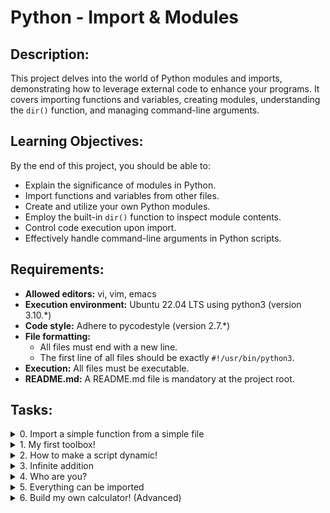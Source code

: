 # Python - Import & Modules

## Description:

This project delves into the world of Python modules and imports, demonstrating how to leverage external code to enhance your programs. It covers importing functions and variables, creating modules, understanding the `dir()` function, and managing command-line arguments.

## Learning Objectives:

By the end of this project, you should be able to:

- Explain the significance of modules in Python.
- Import functions and variables from other files.
- Create and utilize your own Python modules.
- Employ the built-in `dir()` function to inspect module contents.
- Control code execution upon import.
- Effectively handle command-line arguments in Python scripts.

## Requirements:

- **Allowed editors:** vi, vim, emacs
- **Execution environment:** Ubuntu 22.04 LTS using python3 (version 3.10.\*)
- **Code style:** Adhere to pycodestyle (version 2.7.\*)
- **File formatting:**
  - All files must end with a new line.
  - The first line of all files should be exactly `#!/usr/bin/python3`.
- **Execution:** All files must be executable.
- **README.md:** A README.md file is mandatory at the project root.

## Tasks:

<details>
<summary>0. Import a simple function from a simple file</summary>

**Description:**
Write a program that imports the function `def add(a, b):` from the file `add_0.py` and prints the result of the addition 1 + 2 = 3.

**Instructions:**

- You have to use the `print` function with string format to display integers.
- Assign:
  - The value 1 to a variable called `a`
  - The value 2 to a variable called `b`
  - Use these variables as arguments when calling the `add` and `print` functions.
- Define `a` and `b` in separate lines: `a = 1` and `b = 2`
- Your program should print: `<a value> + <b value> = <add(a, b) value>` followed by a new line.
- You can only use the word `add_0` once in your code.
- Do not use `*` for importing or `__import__`.
- Your code should not be executed when imported (use `__import__`, if necessary).

**Example:**

Use code with caution (opens in a new window)
Copy code
guillaume@ubuntu:~$ ./0-add.py
1 + 2 = 3

</details>

<details>
<summary>1. My first toolbox!</summary>

**Description:**
Write a program that imports functions from the file `calculator_1.py`, does some Maths, and prints the result.

**Instructions:**

- Do not use the `print` function (with string format to display integers) more than 4 times.
- Define:
  - The value 10 to a variable `a`
  - The value 5 to a variable `b`
  - Use these two variables only as arguments when calling functions (including `print`).
- Define `a` and `b` in separate lines: `a = 10` and `b = 5`
- Your program should call each of the imported functions.
- The word `calculator_1` should be used only once in your file.
- Do not use `*` for importing or `__import__`.
- Your code should not be executed when imported.

**Example:**

guillaume@ubuntu:~$ ./1-calculation.py
10 + 5 = 15
10 - 5 = 5
10 \* 5 = 50
10 / 5 = 2

</details>

<details>
<summary>2. How to make a script dynamic!</summary>

**Description:**
Write a program that prints the number of and the list of its arguments.

**Instructions:**

- The output should be:
  - Number of argument(s) followed by "argument" (if the number is one) or "arguments" (otherwise), followed by
  - ":" (or "." if no arguments were passed) followed by
  - a new line, followed by (if at least one argument),
  - one line per argument:
    - the position of the argument (starting at 1) followed by ":", followed by the argument value and a new line
- Your code should not be executed when imported
- The number of elements of `argv` can be retrieved by using: `len(argv)`

**Example:**

guillaume@ubuntu:~$ ./2-args.py
0 arguments.
guillaume@ubuntu:~$ ./2-args.py Hello
1 argument:
1: Hello
guillaume@ubuntu:~$ ./2-args.py Hello Welcome To The Best School
6 arguments:
1: Hello
2: Welcome
3: To
4: The
5: Best
6: School

</details>

<details>
<summary>3. Infinite addition</summary>

**Description:**
Write a program that prints the result of the addition of all arguments.

**Instructions:**

- The output should be the result of the addition of all arguments, followed by a new line.
- You can cast arguments into integers by using `int()` (you can assume that all arguments can be casted into integers).
- Your code should not be executed when imported.
- Your program should also handle big numbers.

**Example:**

guillaume@ubuntu:~$ ./3-infinite_add.py
0
guillaume@ubuntu:~$ ./3-infinite_add.py 79 10
89
guillaume@ubuntu:~$ ./3-infinite_add.py 79 10 -40 -300 89
-162

</details>

<details>
<summary>4. Who are you?</summary>

**Description:**
Write a program that prints all the names defined by the compiled module `hidden_4.pyc`.

**Instructions:**

- This task must be done on the sandbox only.
- File `4-hidden_discovery.py` must be located in the folder `/tmp/`.
- You should print one name per line, in alpha order.
- You should print only names that do not start with `__`.
- Your code should not be executed when imported.

**Example:**

guillaume@ubuntu:/tmp$ ./4-hidden_discovery.py | sort
my_secret_santa
print_hidden
print_school

</details>

<details>
<summary>5. Everything can be imported</summary>

**Description:**
Write a program that imports the variable `a` from the file `variable_load_5.py` and prints its value.

**Instructions:**

- You are not allowed to use `*` for importing or `__import__`.
- Your code should not be executed when imported.

**Example:**

guillaume@ubuntu:~$ cat variable_load_5.py
#!/usr/bin/python3
a = 98
"""Simple variable
"""
guillaume@ubuntu:~$ ./5-variable_load.py
98

</details>

<details>
<summary>6. Build my own calculator! (Advanced)</summary>
Description:
Write a program that imports all functions from the file calculator_1.py and handles basic operations.
Instructions:
• Usage: ./100-my_calculator.py a operator b
• If the number of arguments is not 3, your program has to:
• Print Usage: ./100-my_calculator.py <a> <operator> <b> followed by a new line
• Exit with the value 1
• operator can be:
• + for addition
• - for subtraction
• * for multiplication
• / for division
• If the operator is not one of the above:
• Print Unknown operator. Available operators: +, -, * and / followed by a new line
• Exit with the value 1
• You can cast a and b into integers by using int() (you can assume that all arguments will be castable into integers)
• The result should be printed like this: <a> <operator> <b> = <result>, followed by a new line
Example:
guillaume@ubuntu:~$ ./100-my_calculator.py 
Usage: ./100-my_calculator.py <a> <operator> <b>
guillaume@ubuntu:~$ ./100-my_calculator.py 3 + 5 
3 + 5 = 8
guillaume@ubuntu:~$ ./100-my_calculator.py 3 H 5 
Unknown operator. Available operators: +, -, * and /
</details>
